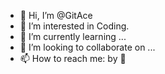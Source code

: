 - 👋 Hi, I’m @GitAce
- 👀 I’m interested in Coding.
- 🌱 I’m currently learning ...
- 💞️ I’m looking to collaborate on ...
- 📫 How to reach me: by 🧠

<!---
GitAce/GitAce is a ✨ special ✨ repository because its `README.md` (this file) appears on your GitHub profile.
You can click the Preview link to take a look at your changes.
--->
